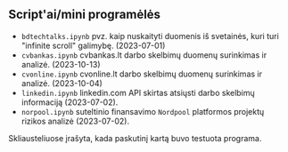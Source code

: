 ## Script'ai/mini programėlės

* `bdtechtalks.ipynb` pvz. kaip nuskaityti duomenis iš svetainės, kuri turi "infinite scroll" galimybę. (2023-07-01)
* `cvbankas.ipynb` cvbankas.lt darbo skelbimų duomenų surinkimas ir analizė. (2023-10-13)
* `cvonline.ipynb` cvonline.lt darbo skelbimų duomenų surinkimas ir analizė. (2023-10-04)
* `linkedin.ipynb` linkedin.com API skirtas atsiųsti darbo skelbimų informaciją (2023-07-02).
* `norpool.ipynb` suteltinio finansavimo `Nordpool` platformos projektų rizikos analizė (2023-07-02).

Skliausteliuose įrašyta, kada paskutinį kartą buvo testuota programa.